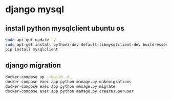 # django mysql
## install python mysqlclient ubuntu os
```bash
sudo apt-get update -y
sudo apt-get install python3-dev default-libmysqlclient-dev build-essential
pip install mysqlclient
```
## django migration
```bash
docker-compose up --build -d
docker-compose exec app python manage.py makemigrations
docker-compose exec app python manage.py migrate
docker-compose exec app python manage.py createsuperuser
```

